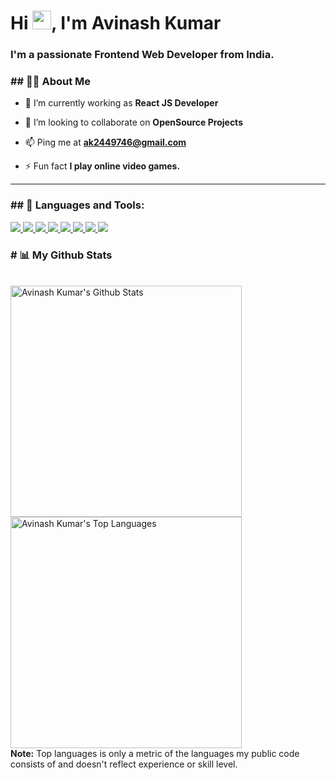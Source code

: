 <!-- <a href="#"><img width="100%" height="auto" src="https://i.imgur.com/iXuL1HG.png" height="175px"/></a> -->

<h1 align="left">Hi <img src="https://raw.githubusercontent.com/MartinHeinz/MartinHeinz/master/wave.gif" width="30px">, I'm <b>Avinash Kumar</b></h1>
<h3 align="left">I'm a passionate <b>Frontend Web Developer</b> from India.</h3>

<h3 align="left">## 🙋‍♂️ About Me</h3>

- 🌱 I’m currently working as **React JS Developer**

- 👯 I’m looking to collaborate on **OpenSource Projects**

- 📫 Ping me at **ak2449746@gmail.com**

- ⚡ Fun fact **I play online video games.**

<hr />

<h3 align="left">## 🚀 Languages and Tools:</h3>

<p align="left"> 
    <a href="https://reactjs.org/" target="_blank"> <img src="https://img.icons8.com/color/48/000000/react-native.png"/> </a>
    <a href="https://developer.mozilla.org/en-US/docs/Web/JavaScript" target="_blank"> <img src="https://img.icons8.com/color/48/000000/javascript.png"/> </a> 
    <a href="https://www.w3.org/html/" target="_blank"> <img src="https://img.icons8.com/color/48/000000/html-5.png"/> </a> 
    <a href="https://www.w3schools.com/css/" target="_blank"> <img src="https://img.icons8.com/color/48/000000/css3.png"/> </a> 
    <a href="https://getbootstrap.com" target="_blank"> <img src="https://img.icons8.com/color/48/000000/bootstrap.png"/> </a>   
    <a href="https://firebase.google.com/" target="_blank"> <img src="https://img.icons8.com/color/48/000000/firebase.png"/> </a>  
    <a href="https://git-scm.com/" target="_blank"> <img src="https://img.icons8.com/color/48/000000/git.png"/> </a> 
    <a href="https://redux.js.org" target="_blank"> <img src="https://img.icons8.com/color/48/000000/redux.png"/> </a>
</p>

<!-- <hr /> -->

<h3 align="left"># 📊 My Github Stats</h3>

  <br/>
    <a href="https://github.com/itHurtsMe2HurtU/github-readme-stats"><img alt="Avinash Kumar's Github Stats" src="https://github-readme-stats.vercel.app/api?username=itHurtsMe2HurtU&show_icons=true&count_private=true&theme=react&hide_border=true&bg_color=0D1117" width="370px" /></a>
<!--     <br /> -->
  <a href="https://github.com/itHurtsMe2HurtU/github-readme-stats"><img alt="Avinash Kumar's Top Languages" src="https://github-readme-stats.vercel.app/api/top-langs/?username=itHurtsMe2HurtU&langs_count=8&count_private=true&layout=compact&theme=react&hide_border=true&bg_color=0D1117" width="370px" /></a>
  <br/>
  <b>Note:</b> Top languages is only a metric of the languages my public code consists of and doesn't reflect experience or skill level.

